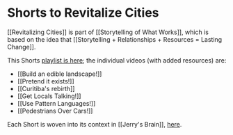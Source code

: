 # Shorts to Revitalize Cities

[[Revitalizing Cities]] is part of [[Storytelling of What Works]], which is based on the idea that [[Storytelling + Relationships + Resources = Lasting Change]].

This Shorts [playlist is here](); the individual videos (with added resources) are:

- [[Build an edible landscape!]]
- [[Pretend it exists!]]
- [[Curitiba's rebirth]]
- [[Get Locals Talking!]]
- [[Use Pattern Languages!]]
- [[Pedestrians Over Cars!]]

Each Short is woven into its context in [[Jerry's Brain]], [here](https://bra.in/9qaErm).